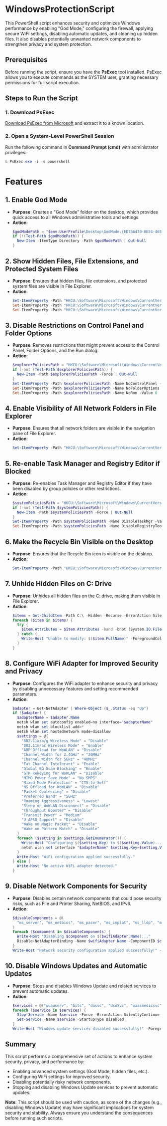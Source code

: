 # WindowsProtectionScript
This PowerShell script enhances security and optimizes Windows performance by enabling "God Mode," configuring the firewall, applying secure WiFi settings, disabling automatic updates, and cleaning up hidden files. It also disables potentially unwanted network components to strengthen privacy and system protection.

## Prerequisites

Before running the script, ensure you have the **PsExec** tool installed. PsExec allows you to execute commands as the SYSTEM user, granting necessary permissions for full script execution.

## Steps to Run the Script

### 1. Download PsExec
[Download PsExec from Microsoft](https://learn.microsoft.com/en-us/sysinternals/downloads/psexec) and extract it to a known location.

### 2. Open a System-Level PowerShell Session
Run the following command in **Command Prompt (cmd)** with administrator privileges:

```powershell
& PsExec.exe -i -s powershell
```

# Features

## 1. **Enable God Mode**
   - **Purpose**: Creates a "God Mode" folder on the desktop, which provides quick access to all Windows administrative tools and settings.
   - **Action**:
     ```powershell
     $godModePath = "$env:UserProfile\Desktop\GodMode.{ED7BA470-8E54-465E-825C-99712043E01C}"
     if (!(Test-Path $godModePath)) {
       New-Item -ItemType Directory -Path $godModePath | Out-Null
     }
     ```

## 2. **Show Hidden Files, File Extensions, and Protected System Files**
   - **Purpose**: Ensures that hidden files, file extensions, and protected system files are visible in File Explorer.
   - **Action**:
     ```powershell
     Set-ItemProperty -Path "HKCU:\Software\Microsoft\Windows\CurrentVersion\Explorer\Advanced" -Name Hidden -Value 1
     Set-ItemProperty -Path "HKCU:\Software\Microsoft\Windows\CurrentVersion\Explorer\Advanced" -Name ShowSuperHidden -Value 1
     Set-ItemProperty -Path "HKCU:\Software\Microsoft\Windows\CurrentVersion\Explorer\Advanced" -Name HideFileExt -Value 0
     ```

## 3. **Disable Restrictions on Control Panel and Folder Options**
   - **Purpose**: Removes restrictions that might prevent access to the Control Panel, Folder Options, and the Run dialog.
   - **Action**:
     ```powershell
     $explorerPoliciesPath = "HKCU:\Software\Microsoft\Windows\CurrentVersion\Policies\Explorer"
     if (-not (Test-Path $explorerPoliciesPath)) {
       New-Item -Path $explorerPoliciesPath -Force | Out-Null
     }
     Set-ItemProperty -Path $explorerPoliciesPath -Name NoControlPanel -Value 0
     Set-ItemProperty -Path $explorerPoliciesPath -Name NoFolderOptions -Value 0
     Set-ItemProperty -Path $explorerPoliciesPath -Name NoRun -Value 0
     ```

## 4. **Enable Visibility of All Network Folders in File Explorer**
   - **Purpose**: Ensures that all network folders are visible in the navigation pane of File Explorer.
   - **Action**:
     ```powershell
     Set-ItemProperty -Path "HKCU:\Software\Microsoft\Windows\CurrentVersion\Explorer\Advanced" -Name NavPaneShowAllFolders -Value 1
     ```

## 5. **Re-enable Task Manager and Registry Editor if Blocked**
   - **Purpose**: Re-enables Task Manager and Registry Editor if they have been disabled by group policies or other restrictions.
   - **Action**:
     ```powershell
     $systemPoliciesPath = "HKCU:\Software\Microsoft\Windows\CurrentVersion\Policies\System"
     if (-not (Test-Path $systemPoliciesPath)) {
       New-Item -Path $systemPoliciesPath -Force | Out-Null
     }
     Set-ItemProperty -Path $systemPoliciesPath -Name DisableTaskMgr -Value 0
     Set-ItemProperty -Path $systemPoliciesPath -Name DisableRegistryTools -Value 0
     ```

## 6. **Make the Recycle Bin Visible on the Desktop**
   - **Purpose**: Ensures that the Recycle Bin icon is visible on the desktop.
   - **Action**:
     ```powershell
     Set-ItemProperty -Path "HKCU:\Software\Microsoft\Windows\CurrentVersion\Explorer\HideDesktopIcons\NewStartPanel" -Name "{645FF040-5081-101B-9F08-00AA002F954E}" -Value 0
     ```

## 7. **Unhide Hidden Files on C: Drive**
   - **Purpose**: Unhides all hidden files on the C: drive, making them visible in File Explorer.
   - **Action**:
     ```powershell
     $items = Get-ChildItem -Path C:\ -Hidden -Recurse -ErrorAction SilentlyContinue
     foreach ($item in $items) {
       try {
         $item.Attributes = $item.Attributes -band -bnot [System.IO.FileAttributes]::Hidden
       } catch {
         Write-Host "Unable to modify: $($item.FullName)" -ForegroundColor Yellow
       }
     }
     ```

## 8. **Configure WiFi Adapter for Improved Security and Privacy**
   - **Purpose**: Configures the WiFi adapter to enhance security and privacy by disabling unnecessary features and setting recommended parameters.
   - **Action**:
     ```powershell
     $adapter = Get-NetAdapter | Where-Object {$_.Status -eq "Up"}
     if ($adapter) {
       $adapterName = $adapter.Name
       netsh wlan set autoconfig enabled=no interface="$adapterName"
       netsh wlan set blocklist add=*
       netsh wlan set hostednetwork mode=disallow
       $settings = @{
         "802.11a/b/g Wireless Mode" = "Disable"
         "802.11n/ac Wireless Mode" = "Enable"
         "ARP Offload for WoWLAN" = "Disable"
         "Channel Width for 2.4GHz" = "20MHz"
         "Channel Width for 5GHz" = "40MHz"
         "Fat Channel Intolerant" = "Enable"
         "Global BG Scan Blocking" = "Enable"
         "GTK Rekeying for WoWLAN" = "Disable"
         "MIMO Power Save Mode" = "No SMPS"
         "Mixed Mode Protection" = "CTS-to-Self"
         "NS Offload for WoWLAN" = "Disable"
         "Packet Coalescing" = "Disable"
         "Preferred Band" = "5GHz"
         "Roaming Aggressiveness" = "Lowest"
         "Sleep on WoWLAN Disconnect" = "Disable"
         "Throughput Booster" = "Disable"
         "Transmit Power" = "Medium"
         "U-APSD Support" = "Disable"
         "Wake on Magic Packet" = "Disable"
         "Wake on Pattern Match" = "Disable"
       }
       foreach ($setting in $settings.GetEnumerator()) {
         Write-Host "Configuring $($setting.Key) to $($setting.Value)..."
         netsh wlan set interface "$adapterName" $setting.Key=$setting.Value
       }
       Write-Host "WiFi configuration applied successfully."
     } else {
       Write-Host "No active WiFi adapter detected."
     }
     ```

## 9. **Disable Network Components for Security**
   - **Purpose**: Disables certain network components that could pose security risks, such as File and Printer Sharing, NetBIOS, and IPv6.
   - **Action**:
     ```powershell
     $disableComponents = @(
       "ms_server", "ms_netbios", "ms_pacer", "ms_implat", "ms_lldp", "ms_rspndr", "ms_lltdio", "ms_tcpip6"
     )
     foreach ($component in $disableComponents) {
       Write-Host "Disabling $component on $($wifiAdapter.Name)..."
       Disable-NetAdapterBinding -Name $wifiAdapter.Name -ComponentID $component -ErrorAction SilentlyContinue
     }
     Write-Host "Network security configuration applied successfully!" -ForegroundColor Green
     ```

## 10. **Disable Windows Updates and Automatic Updates**
   - **Purpose**: Stops and disables Windows Update and related services to prevent automatic updates.
   - **Action**:
     ```powershell
     $services = @("wuauserv", "bits", "dosvc", "UsoSvc", "waasmedicsvc")
     foreach ($service in $services) {
       Stop-Service -Name $service -Force -ErrorAction SilentlyContinue
       Set-Service -Name $service -StartupType Disabled
     }
     Write-Host "Windows update services disabled successfully!" -ForegroundColor Green
     ```

## Summary
This script performs a comprehensive set of actions to enhance system security, privacy, and performance by:
- Enabling advanced system settings (God Mode, hidden files, etc.).
- Configuring WiFi settings for improved security.
- Disabling potentially risky network components.
- Stopping and disabling Windows Update services to prevent automatic updates.

**Note**: This script should be used with caution, as some of the changes (e.g., disabling Windows Update) may have significant implications for system security and stability. Always ensure you understand the consequences before running such scripts.


